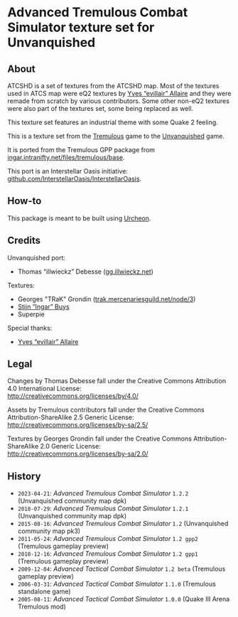 # Advanced Tremulous Combat Simulator texture set for Unvanquished

## About

ATCSHD is a set of textures from the ATCSHD map. Most of the textures used in ATCS map were eQ2 textures by [Yves “evillair” Allaire](https://evillair.net) and they were remade from scratch by various contributors. Some other non-eQ2 textures were also part of the textures set, some being replaced as well.

This texture set features an industrial theme with some Quake 2 feeling.

This is a texture set from the [Tremulous](https://tremulous.net) game to the [Unvanquished](https://unvanquished.net) game.

It is ported from the Tremulous GPP package from [ingar.intranifty.net/files/tremulous/base](http://ingar.intranifty.net/files/tremulous/base/).

This port is an Interstellar Oasis initiative: [github.com/InterstellarOasis/InterstellarOasis](https://github.com/InterstellarOasis/InterstellarOasis).


## How-to

This package is meant to be built using [Urcheon](https://github.com/DaemonEngine/Urcheon).


## Credits

Unvanquished port:

- Thomas “illwieckz” Debesse <hidden email="dev [ad] illwieckz.net"/> ([gg.illwieckz.net](https://gg.illwieckz.net))

Textures:

- Georges "TRaK" Grondin <hidden email="drognin [ad] gmail.com"/> ([trak.mercenariesguild.net/node/3](https://web.archive.org/web/20131109224800/http://trak.mercenariesguild.net/node/3))
- [Stijn “Ingar” Buys](http://ingar.intranifty.net)
- Superpie

Special thanks:

- [Yves “evillair” Allaire](https://evillair.net)


## Legal

Changes by Thomas Debesse fall under the Creative Commons Attribution 4.0 International License:  
http://creativecommons.org/licenses/by/4.0/

Assets by Tremulous contributors fall under the Creative Commons Attribution-ShareAlike 2.5 Generic License:  
http://creativecommons.org/licenses/by-sa/2.5/

Textures by Georges Grondin fall under the Creative Commons Attribution-ShareAlike 2.0 Generic License:  
http://creativecommons.org/licenses/by-sa/2.0/


## History

* `2023-04-21`: _Advanced Tremulous Combat Simulator_ `1.2.2` (Unvanquished community map dpk)
* `2018-07-29`: _Advanced Tremulous Combat Simulator_ `1.2.1` (Unvanquished community map dpk)
* `2015-08-16`: _Advanced Tremulous Combat Simulator_ `1.2` (Unvanquished community map pk3)
* `2011-05-24`: _Advanced Tremulous Combat Simulator_ `1.2 gpp2` (Tremulous gameplay preview)
* `2010-12-16`: _Advanced Tremulous Combat Simulator_ `1.2 gpp1` (Tremulous gameplay preview)
* `2009-12-04`: _Advanced Tactical Combat Simulator_ `1.2 beta` (Tremulous gameplay preview)
* `2006-03-31`: _Advanced Tactical Combat Simulator_ `1.1.0` (Tremulous standalone game)
* `2005-08-11`: _Advanced Tactical Combat Simulator_ `1.0.0` (Quake Ⅲ Arena Tremulous mod)
